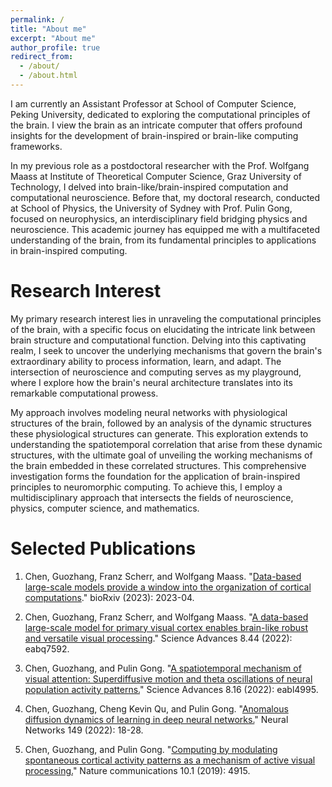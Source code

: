 ```yaml
---
permalink: /
title: "About me"
excerpt: "About me"
author_profile: true
redirect_from: 
  - /about/
  - /about.html
---
```



I am currently an Assistant Professor at School of Computer Science, Peking University, dedicated to exploring the computational principles of the brain. I view the brain as an intricate computer that offers profound insights for the development of brain-inspired or brain-like computing frameworks. 

In my previous role as a postdoctoral researcher with the Prof. Wolfgang Maass at Institute of Theoretical Computer Science, Graz University of Technology, I delved into brain-like/brain-inspired computation and computational neuroscience. Before that, my doctoral research, conducted at School of Physics, the University of Sydney with Prof. Pulin Gong, focused on neurophysics, an interdisciplinary field bridging physics and neuroscience. This academic journey has equipped me with a multifaceted understanding of the brain, from its fundamental principles to applications in brain-inspired computing.

Research Interest
======
My primary research interest lies in unraveling the computational principles of the brain, with a specific focus on elucidating the intricate link between brain structure and computational function. Delving into this captivating realm, I seek to uncover the underlying mechanisms that govern the brain's extraordinary ability to process information, learn, and adapt. The intersection of neuroscience and computing serves as my playground, where I explore how the brain's neural architecture translates into its remarkable computational prowess.

My approach involves modeling neural networks with physiological structures of the brain, followed by an analysis of the dynamic structures these physiological structures can generate. This exploration extends to understanding the spatiotemporal correlation that arise from these dynamic structures, with the ultimate goal of unveiling the working mechanisms of the brain embedded in these correlated structures. This comprehensive investigation forms the foundation for the application of brain-inspired principles to neuromorphic computing. To achieve this, I employ a multidisciplinary approach that intersects the fields of neuroscience, physics, computer science, and mathematics. 

Selected Publications
======
1. Chen, Guozhang, Franz Scherr, and Wolfgang Maass. "[Data-based large-scale models provide a window into the organization of cortical computations](https://www.biorxiv.org/content/10.1101/2023.04.28.538662v3.abstract)." bioRxiv (2023): 2023-04.

2. Chen, Guozhang, Franz Scherr, and Wolfgang Maass. "[A data-based large-scale model for primary visual cortex enables brain-like robust and versatile visual processing](https://www.science.org/doi/full/10.1126/sciadv.abq7592)." Science Advances 8.44 (2022): eabq7592.

3. Chen, Guozhang, and Pulin Gong. "[A spatiotemporal mechanism of visual attention: Superdiffusive motion and theta oscillations of neural population activity patterns.](https://www.science.org/doi/full/10.1126/sciadv.abl4995)" Science Advances 8.16 (2022): eabl4995.

4. Chen, Guozhang, Cheng Kevin Qu, and Pulin Gong. "[Anomalous diffusion dynamics of learning in deep neural networks.](https://www.sciencedirect.com/science/article/pii/S0893608022000296)" Neural Networks 149 (2022): 18-28.

5. Chen, Guozhang, and Pulin Gong. "[Computing by modulating spontaneous cortical activity patterns as a mechanism of active visual processing.](https://www.nature.com/articles/s41467-019-12918-8)" Nature communications 10.1 (2019): 4915.
